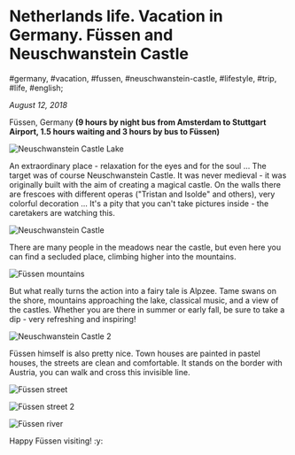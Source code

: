 # Netherlands life. Vacation in Germany. Füssen and Neuschwanstein Castle

#germany, #vacation, #fussen, #neuschwanstein-castle, #lifestyle, #trip, #life, #english;

_August 12, 2018_

Füssen, Germany **(9 hours by night bus from Amsterdam to Stuttgart Airport, 1.5 hours waiting and 3 hours by bus to Füssen)**

![Neuschwanstein Castle Lake](/images/netherlands-life-vacation-in-germany-fussen-and-neuschwanstein-castle/1.jpg "Neuschwanstein Castle Lake")

An extraordinary place - relaxation for the eyes and for the soul ... 
The target was of course Neuschwanstein Castle. It was never medieval - it was originally built with the aim of creating a magical castle. On the walls there are frescoes with different operas ("Tristan and Isolde" and others), very colorful decoration ... It's a pity that you can't take pictures inside - the caretakers are watching this.

![Neuschwanstein Castle](/images/netherlands-life-vacation-in-germany-fussen-and-neuschwanstein-castle/2.jpg "Neuschwanstein Castle")

There are many people in the meadows near the castle, but even here you can find a secluded place, climbing higher into the mountains.

![Füssen mountains](/images/netherlands-life-vacation-in-germany-fussen-and-neuschwanstein-castle/3.jpg "Füssen mountains")

But what really turns the action into a fairy tale is Alpzee. Tame swans on the shore, mountains approaching the lake, classical music, and a view of the castles. Whether you are there in summer or early fall, be sure to take a dip - very refreshing and inspiring!

![Neuschwanstein Castle 2](/images/netherlands-life-vacation-in-germany-fussen-and-neuschwanstein-castle/4.jpg "Neuschwanstein Castle 2")

Füssen himself is also pretty nice. Town houses are painted in pastel houses, the streets are clean and comfortable. It stands on the border with Austria, you can walk and cross this invisible line.

![Füssen street](/images/netherlands-life-vacation-in-germany-fussen-and-neuschwanstein-castle/5.jpg "Füssen street")

![Füssen street 2](/images/netherlands-life-vacation-in-germany-fussen-and-neuschwanstein-castle/7.jpg "Füssen street 2")

![Füssen river](/images/netherlands-life-vacation-in-germany-fussen-and-neuschwanstein-castle/6.jpg "Füssen river")

Happy Füssen visiting! :y:
